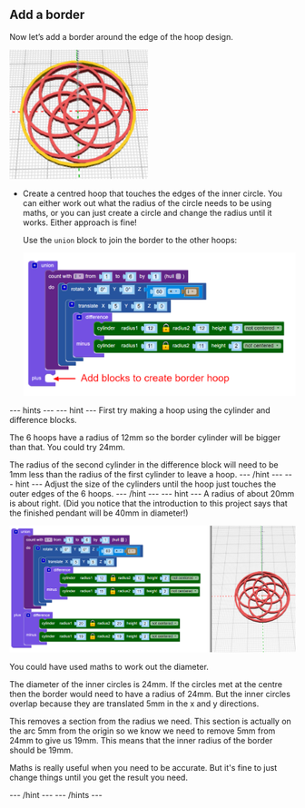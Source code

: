 ## Add a border

Now let’s add a border around the edge of the hoop design. 

![screenshot](images/pendant-border-show.png) 

+ Create a centred hoop that touches the edges of the inner circle. You can either work out what the radius of the circle needs to be using maths, or you can just create a circle and change the radius until it works. Either approach is fine!

	Use the `union` block to join the border to the other hoops:
	
	![screenshot](images/pendant-union.png) 

--- hints --- 
--- hint ---
First try making a hoop using the cylinder and difference blocks. 

The 6 hoops have a radius of 12mm so the border cylinder will be bigger than that. You could try 24mm. 

The radius of the second cylinder in the difference block will need to be 1mm less than the radius of the first cylinder to leave a hoop. 
--- /hint ---
--- hint ---
Adjust the size of the cylinders until the hoop just touches the outer edges of the 6 hoops. 
--- /hint ---
--- hint ---
A radius of about 20mm is about right. (Did you notice that the introduction to this project says that the finished pendant will be 40mm in diameter!)

![screenshot](images/pendant-border.png)
	
You could have used maths to work out the diameter. 

The diameter of the inner circles is 24mm. If the circles met at the centre then the border would need to have a radius of 24mm. But the inner circles overlap because they are translated 5mm in the x and y directions. 

This removes a section from the radius we need. This section is actually on the arc 5mm from the origin so we know we need to remove 5mm from 24mm to give us 19mm. This means that the inner radius of the border should be 19mm. 

Maths is really useful when you need to be accurate. But it's fine to just change things until you get the result you need. 

--- /hint ---
--- /hints --- 

